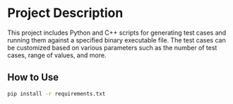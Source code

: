 # Project Description

This project includes Python and C++ scripts for generating test cases and running them against a specified binary executable file. The test cases can be customized based on various parameters such as the number of test cases, range of values, and more.

## How to Use

```bash
pip install -r requirements.txt
```
